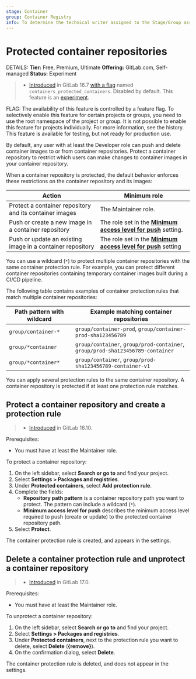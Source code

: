 ```yaml
---
stage: Container
group: Container Registry
info: To determine the technical writer assigned to the Stage/Group associated with this page, see https://handbook.gitlab.com/handbook/product/ux/technical-writing/#assignments
---
```


# Protected container repositories

DETAILS:
**Tier:** Free, Premium, Ultimate
**Offering:** GitLab.com, Self-managed
**Status:** Experiment

> - [Introduced](https://gitlab.com/gitlab-org/gitlab/-/issues/463669) in GitLab 16.7 [with a flag](../../../administration/feature_flags.md) named `containers_protected_containers`. Disabled by default. This feature is an [experiment](../../../policy/experiment-beta-support.md).

FLAG:
The availability of this feature is controlled by a feature flag.
To selectively enable this feature for certain projects or groups, you need to use the root namespace of the project or group.
It is not possible to enable this feature for projects individually.
For more information, see the history.
This feature is available for testing, but not ready for production use.

By default, any user with at least the Developer role can push and delete
container images to or from container repositories. Protect a container repository to restrict
which users can make changes to container images in your container repository.

When a container repository is protected, the default behavior enforces these restrictions on the container repository and its images:

| Action                                                     | Minimum role         |
|------------------------------------------------------------|----------------------|
| Protect a container repository and its container images    | The Maintainer role. |
| Push or create a new image in a container repository       | The role set in the [**Minimum access level for push**](#protect-a-container-repository-and-create-a-protection-rule) setting.   |
| Push or update an existing image in a container repository | The role set in the [**Minimum access level for push**](#protect-a-container-repository-and-create-a-protection-rule) setting    |

You can use a wildcard (`*`) to protect multiple container repositories with the same container protection rule.
For example, you can protect different container repositories containing temporary container images built during a CI/CD pipeline.

The following table contains examples of container protection rules that match multiple container repositories:

| Path pattern with wildcard | Example matching container repositories |
|----------------------------|-----------------------------------------|
| `group/container-*`        | `group/container-prod`, `group/container-prod-sha123456789` |
| `group/*container`         | `group/container`, `group/prod-container`, `group/prod-sha123456789-container` |
| `group/*container*`        | `group/container`, `group/prod-sha123456789-container-v1` |

You can apply several protection rules to the same container repository.
A container repository is protected if at least one protection rule matches.

## Protect a container repository and create a protection rule

> - [Introduced](https://gitlab.com/gitlab-org/gitlab/-/merge_requests/146523) in GitLab 16.10.

Prerequisites:

- You must have at least the Maintainer role.

To protect a container repository:

1. On the left sidebar, select **Search or go to** and find your project.
1. Select **Settings > Packages and registries**.
1. Under **Protected containers**, select **Add protection rule**.
1. Complete the fields:
   - **Repository path pattern** is a container repository path you want to protect.
     The pattern can include a wildcard (`*`).
   - **Minimum access level for push** describes the minimum access level required
     to push (create or update) to the protected container repository path.
1. Select **Protect**.

The container protection rule is created, and appears in the settings.

## Delete a container protection rule and unprotect a container repository

> - [Introduced](https://gitlab.com/gitlab-org/gitlab/-/merge_requests/146622) in GitLab 17.0.

Prerequisites:

- You must have at least the Maintainer role.

To unprotect a container repository:

1. On the left sidebar, select **Search or go to** and find your project.
1. Select **Settings > Packages and registries**.
1. Under **Protected containers**, next to the protection rule you want to delete, select **Delete** (**{remove}**).
1. On the confirmation dialog, select **Delete**.

The container protection rule is deleted, and does not appear in the settings.
